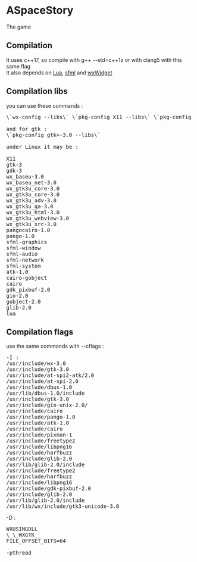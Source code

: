 # ASpaceStory
The game

## Compilation
It uses c++17, so compile with g++ --std=c++1z or with clang5 with this same flag\
It also depends on [Lua](http://www.lua.org/home.html), [sfml](https://www.sfml-dev.org/) and [wxWidget](http://wxwidgets.org/)

## Compilation libs
you can use these commands :
<pre>
\`wx-config --libs\` \`pkg-config X11 --libs\` \`pkg-config X11 --libs\` \`pkg-config sfml-all --libs\`

and for gtk :
\`pkg-config gtk+-3.0 --libs\`

under Linux it may be :

X11
gtk-3
gdk-3
wx_baseu-3.0
wx_baseu_net-3.0
wx_gtk3u_core-3.0
wx_gtk3u_core-3.0
wx_gtk3u_adv-3.0
wx_gtk3u_qa-3.0
wx_gtk3u_html-3.0
wx_gtk3u_webview-3.0
wx_gtk3u_xrc-3.0
pangocairo-1.0
pango-1.0
sfml-graphics
sfml-window
sfml-audio
sfml-network
sfml-system
atk-1.0
cairo-gobject
cairo
gdk_pixbuf-2.0
gio-2.0
gobject-2.0
glib-2.0
lua
</pre>

## Compilation flags
use the same commands with --cflags :
<pre>
-I :
/usr/include/wx-3.0
/usr/include/gtk-3.0
/usr/include/at-spi2-atk/2.0
/usr/include/at-spi-2.0
/usr/include/dbus-1.0
/usr/lib/dbus-1.0/include
/usr/include/gtk-3.0
/usr/include/gio-unix-2.0/
/usr/include/cairo
/usr/include/pango-1.0
/usr/include/atk-1.0
/usr/include/cairo
/usr/include/pixman-1
/usr/include/freetype2
/usr/include/libpng16
/usr/include/harfbuzz
/usr/include/glib-2.0
/usr/lib/glib-2.0/include
/usr/include/freetype2
/usr/include/harfbuzz
/usr/include/libpng16
/usr/include/gdk-pixbuf-2.0
/usr/include/glib-2.0
/usr/lib/glib-2.0/include
/usr/lib/wx/include/gtk3-unicode-3.0
</pre>

-D :
<pre>
WXUSINGDLL
\_\_WXGTK__
FILE_OFFSET_BITS=64

-pthread
</pre>
